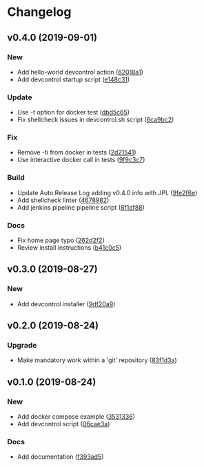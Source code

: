 # Changelog

## v0.4.0 (2019-09-01)

### New

* Add hello-world devcontrol action ([62018a1](https://github.com/teecke/devcontrol/commit/62018a1))
* Add devcontrol startup script ([e148c31](https://github.com/teecke/devcontrol/commit/e148c31))

### Update

* Use -t option for docker test ([dbd5c65](https://github.com/teecke/devcontrol/commit/dbd5c65))
* Fix shellcheck issues in devcontrol.sh script ([6ca9bc2](https://github.com/teecke/devcontrol/commit/6ca9bc2))

### Fix

* Remove -ti from docker in tests ([2d21541](https://github.com/teecke/devcontrol/commit/2d21541))
* Use interactive docker call in tests ([9f9c3c7](https://github.com/teecke/devcontrol/commit/9f9c3c7))

### Build

* Update Auto Release Log adding v0.4.0 info with JPL ([9fe2f6e](https://github.com/teecke/devcontrol/commit/9fe2f6e))
* Add shellcheck linter ([4678982](https://github.com/teecke/devcontrol/commit/4678982))
* Add jenkins pipeline pipeline script ([8f1df88](https://github.com/teecke/devcontrol/commit/8f1df88))

### Docs

* Fix home page typo ([262d2f2](https://github.com/teecke/devcontrol/commit/262d2f2))
* Review install instructions ([b41c0c5](https://github.com/teecke/devcontrol/commit/b41c0c5))

## v0.3.0 (2019-08-27)

### New

* Add devcontrol installer ([9df20a9](https://github.com/teecke/devcontrol/commit/9df20a9))

## v0.2.0 (2019-08-24)

### Upgrade

* Make mandatory work within a 'git' repository ([83f1d3a](https://github.com/teecke/devcontrol/commit/83f1d3a))

## v0.1.0 (2019-08-24)

### New

* Add docker compose example ([3531336](https://github.com/teecke/devcontrol/commit/3531336))
* Add devcontrol script ([06cae3a](https://github.com/teecke/devcontrol/commit/06cae3a))

### Docs

* Add documentation ([f393ad5](https://github.com/teecke/devcontrol/commit/f393ad5))

